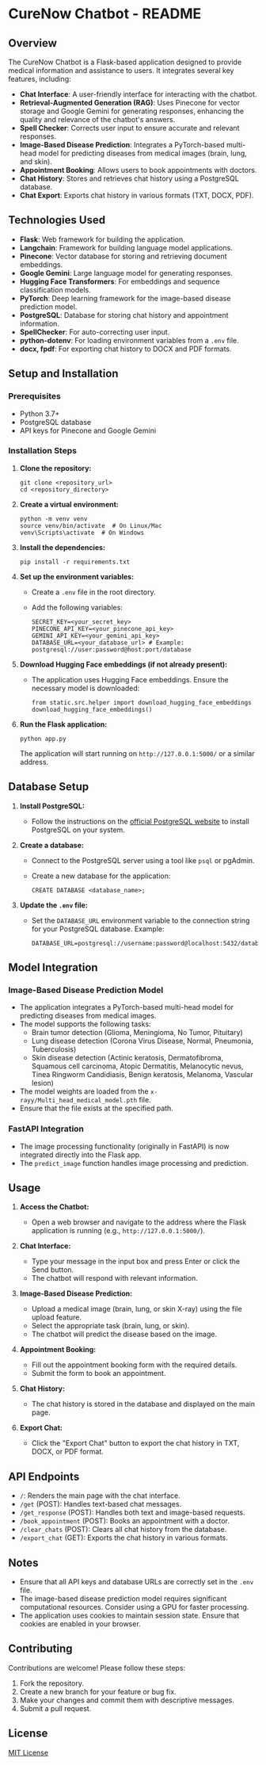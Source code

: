 # CureNow Chatbot - README

## Overview

The CureNow Chatbot is a Flask-based application designed to provide medical information and assistance to users. It integrates several key features, including:

-   **Chat Interface**: A user-friendly interface for interacting with the chatbot.
-   **Retrieval-Augmented Generation (RAG)**: Uses Pinecone for vector storage and Google Gemini for generating responses, enhancing the quality and relevance of the chatbot's answers.
-   **Spell Checker**: Corrects user input to ensure accurate and relevant responses.
-   **Image-Based Disease Prediction**: Integrates a PyTorch-based multi-head model for predicting diseases from medical images (brain, lung, and skin).
-   **Appointment Booking**: Allows users to book appointments with doctors.
-   **Chat History**: Stores and retrieves chat history using a PostgreSQL database.
-   **Chat Export**: Exports chat history in various formats (TXT, DOCX, PDF).

## Technologies Used

-   **Flask**: Web framework for building the application.
-   **Langchain**: Framework for building language model applications.
-   **Pinecone**: Vector database for storing and retrieving document embeddings.
-   **Google Gemini**: Large language model for generating responses.
-   **Hugging Face Transformers**: For embeddings and sequence classification models.
-   **PyTorch**: Deep learning framework for the image-based disease prediction model.
-   **PostgreSQL**: Database for storing chat history and appointment information.
-   **SpellChecker**: For auto-correcting user input.
-   **python-dotenv**: For loading environment variables from a `.env` file.
-   **docx, fpdf**: For exporting chat history to DOCX and PDF formats.

## Setup and Installation

### Prerequisites

-   Python 3.7+
-   PostgreSQL database
-   API keys for Pinecone and Google Gemini

### Installation Steps

1.  **Clone the repository:**

    ```
    git clone <repository_url>
    cd <repository_directory>
    ```

2.  **Create a virtual environment:**

    ```
    python -m venv venv
    source venv/bin/activate  # On Linux/Mac
    venv\Scripts\activate  # On Windows
    ```

3.  **Install the dependencies:**

    ```
    pip install -r requirements.txt
    ```

4.  **Set up the environment variables:**

    -   Create a `.env` file in the root directory.
    -   Add the following variables:

        ```
        SECRET_KEY=<your_secret_key>
        PINECONE_API_KEY=<your_pinecone_api_key>
        GEMINI_API_KEY=<your_gemini_api_key>
        DATABASE_URL=<your_database_url> # Example: postgresql://user:password@host:port/database
        ```

5.  **Download Hugging Face embeddings (if not already present):**

    -   The application uses Hugging Face embeddings. Ensure the necessary model is downloaded:

        ```
        from static.src.helper import download_hugging_face_embeddings
        download_hugging_face_embeddings()
        ```

6.  **Run the Flask application:**

    ```
    python app.py
    ```

    The application will start running on `http://127.0.0.1:5000/` or a similar address.

## Database Setup

1.  **Install PostgreSQL:**

    -   Follow the instructions on the [official PostgreSQL website](https://www.postgresql.org/) to install PostgreSQL on your system.

2.  **Create a database:**

    -   Connect to the PostgreSQL server using a tool like `psql` or pgAdmin.
    -   Create a new database for the application:

        ```
        CREATE DATABASE <database_name>;
        ```

3.  **Update the `.env` file:**

    -   Set the `DATABASE_URL` environment variable to the connection string for your PostgreSQL database.
        Example:

        ```
        DATABASE_URL=postgresql://username:password@localhost:5432/databasename
        ```

## Model Integration

### Image-Based Disease Prediction Model

-   The application integrates a PyTorch-based multi-head model for predicting diseases from medical images.
-   The model supports the following tasks:
    -   Brain tumor detection (Glioma, Meningioma, No Tumor, Pituitary)
    -   Lung disease detection (Corona Virus Disease, Normal, Pneumonia, Tuberculosis)
    -   Skin disease detection (Actinic keratosis, Dermatofibroma, Squamous cell carcinoma, Atopic Dermatitis, Melanocytic nevus, Tinea Ringworm Candidiasis, Benign keratosis, Melanoma, Vascular lesion)
-   The model weights are loaded from the `x-rayy/Multi_head_medical_model.pth` file.
-   Ensure that the file exists at the specified path.

### FastAPI Integration

-   The image processing functionality (originally in FastAPI) is now integrated directly into the Flask app.
-   The `predict_image` function handles image processing and prediction.

## Usage

1.  **Access the Chatbot:**

    -   Open a web browser and navigate to the address where the Flask application is running (e.g., `http://127.0.0.1:5000/`).

2.  **Chat Interface:**

    -   Type your message in the input box and press Enter or click the Send button.
    -   The chatbot will respond with relevant information.

3.  **Image-Based Disease Prediction:**

    -   Upload a medical image (brain, lung, or skin X-ray) using the file upload feature.
    -   Select the appropriate task (brain, lung, or skin).
    -   The chatbot will predict the disease based on the image.

4.  **Appointment Booking:**

    -   Fill out the appointment booking form with the required details.
    -   Submit the form to book an appointment.

5.  **Chat History:**

    -   The chat history is stored in the database and displayed on the main page.

6.  **Export Chat:**

    -   Click the "Export Chat" button to export the chat history in TXT, DOCX, or PDF format.

## API Endpoints

-   `/`: Renders the main page with the chat interface.
-   `/get` (POST): Handles text-based chat messages.
-   `/get_response` (POST): Handles both text and image-based requests.
-   `/book_appointment` (POST): Books an appointment with a doctor.
-   `/clear_chats` (POST): Clears all chat history from the database.
-   `/export_chat` (GET): Exports the chat history in various formats.

## Notes

-   Ensure that all API keys and database URLs are correctly set in the `.env` file.
-   The image-based disease prediction model requires significant computational resources. Consider using a GPU for faster processing.
-   The application uses cookies to maintain session state. Ensure that cookies are enabled in your browser.

## Contributing

Contributions are welcome! Please follow these steps:

1.  Fork the repository.
2.  Create a new branch for your feature or bug fix.
3.  Make your changes and commit them with descriptive messages.
4.  Submit a pull request.

## License

[MIT License](LICENSE)
